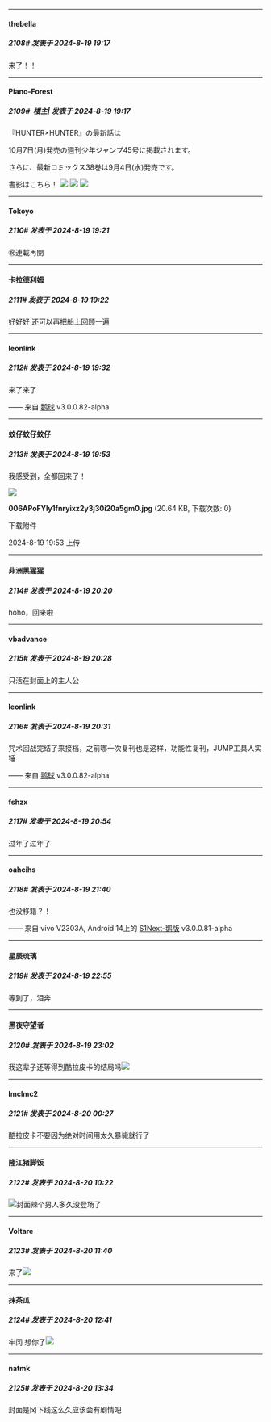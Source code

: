 ﻿
*****

####  thebella  
##### 2108#       发表于 2024-8-19 19:17

来了！！

*****

####  Piano-Forest  
##### 2109#         楼主| 发表于 2024-8-19 19:17

『HUNTER×HUNTER』の最新話は

10月7日(月)発売の週刊少年ジャンプ45号に掲載されます。

さらに、最新コミックス38巻は9月4日(水)発売です。

書影はこちら！
<img src="https://p.sda1.dev/19/84e0a3170a41bafa5b924a2eb4479417/20240819_191111.jpg" referrerpolicy="no-referrer">
<img src="https://p.sda1.dev/19/98fd0c4fd5a939ec653153f6d4f0d65f/20240819_191106.jpg" referrerpolicy="no-referrer">
<img src="https://p.sda1.dev/19/ba920a219e02777dcc5daf217619ef75/20240819_191603.jpg" referrerpolicy="no-referrer">

*****

####  Tokoyo  
##### 2110#       发表于 2024-8-19 19:21

㊗連載再開


*****

####  卡拉德利姆  
##### 2111#       发表于 2024-8-19 19:22

好好好 还可以再把船上回顾一遍


*****

####  leonlink  
##### 2112#       发表于 2024-8-19 19:32

来了来了

—— 来自 [鹅球](https://www.pgyer.com/xfPejhuq) v3.0.0.82-alpha


*****

####  蚊仔蚊仔蚊仔  
##### 2113#       发表于 2024-8-19 19:53

我感受到，全都回来了！

<img src="https://img.saraba1st.com/forum/202408/19/195307tpst8ydp1ti8qjcz.jpg" referrerpolicy="no-referrer">

<strong>006APoFYly1fnryixz2y3j30i20a5gm0.jpg</strong> (20.64 KB, 下载次数: 0)

下载附件

2024-8-19 19:53 上传


*****

####  非洲黑猩猩  
##### 2114#       发表于 2024-8-19 20:20

hoho，回来啦


*****

####  vbadvance  
##### 2115#       发表于 2024-8-19 20:28

只活在封面上的主人公

*****

####  leonlink  
##### 2116#       发表于 2024-8-19 20:31

咒术回战完结了来接档，之前哪一次复刊也是这样，功能性复刊，JUMP工具人实锤

—— 来自 [鹅球](https://www.pgyer.com/xfPejhuq) v3.0.0.82-alpha


*****

####  fshzx  
##### 2117#       发表于 2024-8-19 20:54

过年了过年了


*****

####  oahcihs  
##### 2118#       发表于 2024-8-19 21:40

也没移籍？！

—— 来自 vivo V2303A, Android 14上的 [S1Next-鹅版](https://github.com/ykrank/S1-Next/releases) v3.0.0.81-alpha


*****

####  星辰琉璃  
##### 2119#       发表于 2024-8-19 22:55

等到了，泪奔


*****

####  黑夜守望者  
##### 2120#       发表于 2024-8-19 23:02

我这辈子还等得到酷拉皮卡的结局吗<img src="https://static.saraba1st.com/image/smiley/face2017/124.png" referrerpolicy="no-referrer">


*****

####  lmclmc2  
##### 2121#       发表于 2024-8-20 00:27

酷拉皮卡不要因为绝对时间用太久暴毙就行了


*****

####  隆江猪脚饭  
##### 2122#       发表于 2024-8-20 10:22

<img src="https://static.saraba1st.com/image/smiley/face2017/194.png" referrerpolicy="no-referrer">封面辣个男人多久没登场了


*****

####  Voltare  
##### 2123#       发表于 2024-8-20 11:40

来了<img src="https://static.saraba1st.com/image/smiley/face/15.gif" referrerpolicy="no-referrer">


*****

####  抹茶瓜  
##### 2124#       发表于 2024-8-20 12:41

牢冈 想你了<img src="https://static.saraba1st.com/image/smiley/face2017/068.png" referrerpolicy="no-referrer">


*****

####  natmk  
##### 2125#       发表于 2024-8-20 13:34

封面是冈下线这么久应该会有剧情吧

